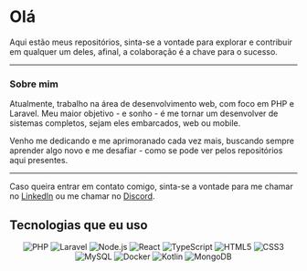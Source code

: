 # Olá

Aqui estão meus repositórios, sinta-se a vontade para explorar e contribuir em qualquer um deles, afinal, a colaboração é a chave para o sucesso.

--- 

### Sobre mim

Atualmente, trabalho na área de desenvolvimento web, com foco em PHP e Laravel. Meu maior objetivo - e sonho - é me tornar um desenvolver de sistemas completos, sejam eles embarcados, web ou mobile.

Venho me dedicando e me aprimoranado cada vez mais, buscando sempre aprender algo novo e me desafiar - como se pode ver pelos repositórios aqui presentes.

---

Caso queira entrar em contato comigo, sinta-se a vontade para me chamar no [LinkedIn](https://www.linkedin.com/in/lucas-couto-2b68ab256/) ou me chamar no [Discord](https://discord.com/users/lucas1508).


## Tecnologias que eu uso
<!-- images section -->
<p align="center">
  <img src="https://img.shields.io/badge/-PHP-777BB4?style=flat-square&logo=php&logoColor=white" alt="PHP" />
  <img src="https://img.shields.io/badge/-Laravel-FF2D20?style=flat-square&logo=laravel&logoColor=white" alt="Laravel" />
  <img src="https://img.shields.io/badge/-Node.js-339933?style=flat-square&logo=node.js&logoColor=white" alt="Node.js" />
  <img src="https://img.shields.io/badge/-React-61DAFB?style=flat-square&logo=react&logoColor=black" alt="React" />
  <img src="https://img.shields.io/badge/-TypeScript-3178C6?style=flat-square&logo=typescript&logoColor=white" alt="TypeScript" />
  <img src="https://img.shields.io/badge/-HTML5-E34F26?style=flat-square&logo=html5&logoColor=white" alt="HTML5" />
  <img src="https://img.shields.io/badge/-CSS3-1572B6?style=flat-square&logo=css3&logoColor=white" alt="CSS3" />
  <img src="https://img.shields.io/badge/-MySQL-4479A1?style=flat-square&logo=mysql&logoColor=white" alt="MySQL" />
  <img src="https://img.shields.io/badge/-Docker-2496ED?style=flat-square&logo=docker&logoColor=white" alt="Docker" />
  <img src="https://img.shields.io/badge/-Kotlin-0095D5?style=flat-square&logo=kotlin&logoColor=white" alt="Kotlin" />
  <img src="https://img.shields.io/badge/-MongoDB-47A248?style=flat-square&logo=mongodb&logoColor=white" alt="MongoDB" />
</p>
